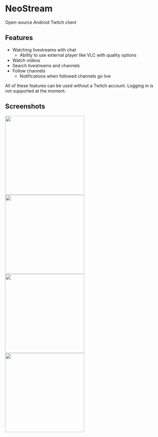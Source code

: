 # NeoStream
Open-source Android Twitch client

## Features
* Watching livestreams with chat
  * Ability to use external player like VLC with quality options
* Watch videos
* Search livestreams and channels
* Follow channels
  * Notifications when followed channels go live

All of these features can be used without a Twitch account. Logging in is not supported at the moment.

## Screenshots

<img src="https://raw.githubusercontent.com/invghost/NeoStream/master/misc/screenshot0.png" width="256"/>
<img src="https://raw.githubusercontent.com/invghost/NeoStream/master/misc/screenshot1.png" width="256"/>
<img src="https://raw.githubusercontent.com/invghost/NeoStream/master/misc/screenshot2.png" width="256"/>
<img src="https://raw.githubusercontent.com/invghost/NeoStream/master/misc/screenshot3.png" width="256"/>
